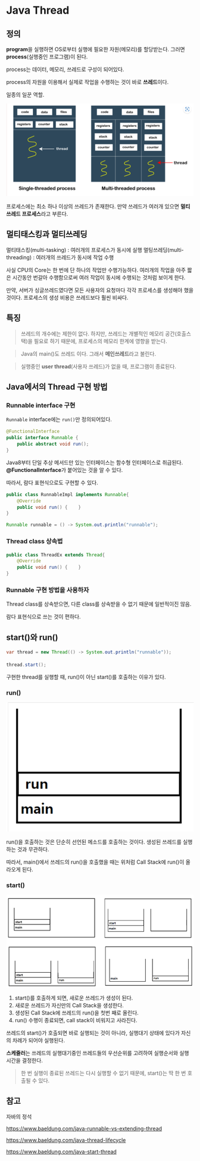 # Java Thread

## 정의
**program**을 실행하면 OS로부터 실행에 필요한 자원(메모리)를 할당받는다.
그러면 **process**(실행중인 프로그램)이 된다.

process는 데이터, 메모리, 쓰레드로 구성이 되어있다. 

process의 자원을 이용해서 실제로 작업을  수행하는 것이 바로 **쓰레드**이다.

일종의 일꾼 역할.

![process](../../Images/Java/process.png)

프로세스에는 최소 하나 이상의 쓰레드가 존재한다. 만약 쓰레드가 여러개 있으면 **멀티쓰레드 프로세스**라고 부른다.

## 멀티태스킹과 멀티쓰레딩
멀티태스킹(multi-tasking) : 여러개의 프로세스가 동시에 실행
멀팅쓰레딩(multi-threading) : 여러개의 쓰레드가 동시에 작업 수행

사실 CPU의 Core는 한 번에 단 하나의 작업만 수행가능하다. 여러개의 작업을 아주 짧은 시간동안 번갈아 수행함으로써 여러 작업이 동시에 수행되는 것처럼 보이게 한다.

만약, 서버가 싱글쓰레드였다면 모든 사용자의 요청마다 각각 프로세스를 생성해야 했을 것이다. 프로세스의 생성 비용은 쓰레드보다 훨씬 비싸다.

## 특징 
> 쓰레드의 개수에는 제한이 없다. 
하지만, 쓰레드는 개별적인 메모리 공간(호출스택)을 필요로 하기 때문에, 프로세스의 메모리 한계에 영향을 받는다.

> Java의 main()도 쓰레드 이다. 그래서 **메인쓰레드**라고 불린다.

> 실행중인 **user thread**(사용자 쓰레드)가 없을 때, 프로그램이 종료된다.

## Java에서의 Thread 구현 방법
### Runnable interface 구현

`Runnable` interface에는 `run()`만 정의되어있다.

~~~java
@FunctionalInterface
public interface Runnable {
    public abstract void run();
}
~~~

Java8부터 단일 추상 메서드만 있는 인터페이스는 함수형 인터페이스로 취급된다. 
**@FunctionalInterface**가 붙어있는 것을 알 수 있다.

따라서, 람다 표현식으로도 구현할 수 있다.

~~~java
public class RunnableImpl implements Runnable{
    @Override
    public void run() {    }
}
~~~

~~~java
Runnable runnable = () -> System.out.println("runnable");
~~~

### Thread class 상속법

~~~java
public class ThreadEx extends Thread{
    @Override
    public void run() {    }
}
~~~

### Runnable 구현 방법을 사용하자
Thread class를 상속받으면, 다른 class를 상속받을 수 없기 때문에 일반적이진 않음.

람다 표현식으로 쓰는 것이 편하다.

## start()와 run()
~~~java
var thread = new Thread(() -> System.out.println("runnable"));

thread.start();
~~~
구현한 thread를 실행할 때, run()이 아닌 start()를 호출하는 이유가 있다.

### run()
![run](../../Images/Java/threadrun.png)

run()을 호출하는 것은 단순히 선언된 메소드를 호출하는 것이다. 생성된 쓰레드를 실행하는 것과 무관하다.

따라서, main()에서 쓰레드의 run()을 호출했을 때는 위처럼 Call Stack에 run()이 올라오게 된다.

### start()
![start](../../Images/Java/threadstart.png)

1. start()를 호출하게 되면, 새로운 쓰레드가 생성이 된다.
2. 새로운 쓰레드가 자신만의 Call Stack을 생성한다.
3. 생성된 Call Stack에 쓰레드의 run()을 첫번 째로 올린다.
4. run() 수행이 종료되면, call stack이 비워지고 사라진다.

쓰레드의 start()가 호출되면 바로 실행되는 것이 아니라, 실행대기 상태에 있다가 자신의 차례가 되어야 실행된다.

**스케줄러**는 쓰레드의 실행대기중인 쓰레드들의 우선순위를 고려하여 실행순서와 실행시간을 결정한다.

> 한 번 실행이 종료된 쓰레드는 다시 실행할 수 없기 때문에, start()는 딱 한 번 호출될 수 있다.


## 참고
자바의 정석

https://www.baeldung.com/java-runnable-vs-extending-thread

https://www.baeldung.com/java-thread-lifecycle

https://www.baeldung.com/java-start-thread